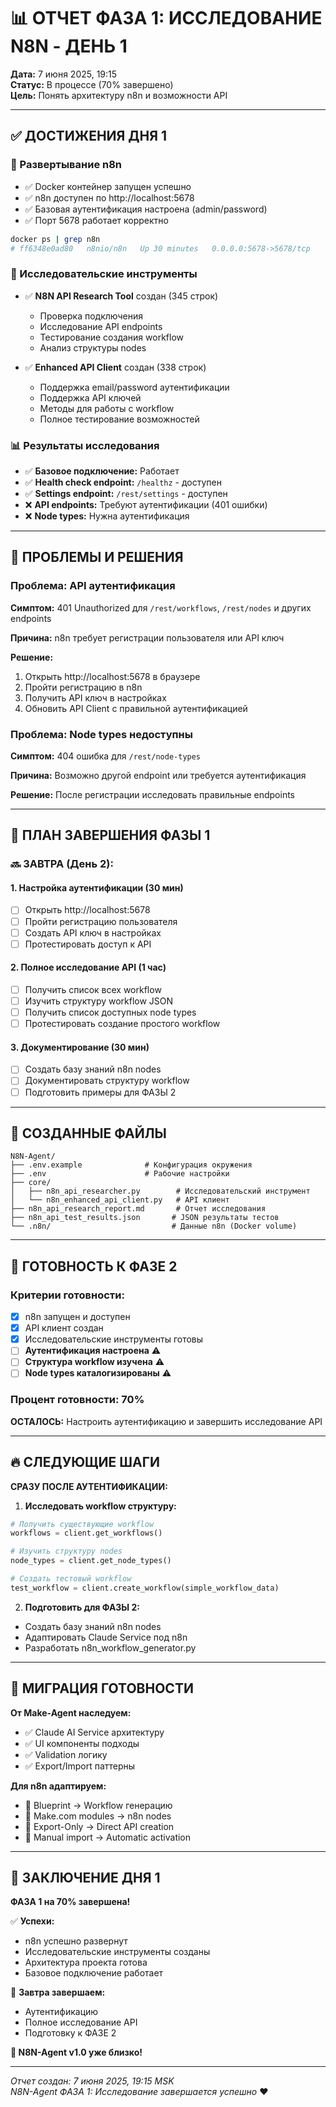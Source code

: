 # 📊 ОТЧЕТ ФАЗА 1: ИССЛЕДОВАНИЕ N8N - ДЕНЬ 1

**Дата:** 7 июня 2025, 19:15  
**Статус:** В процессе (70% завершено)  
**Цель:** Понять архитектуру n8n и возможности API

---

## ✅ ДОСТИЖЕНИЯ ДНЯ 1

### 🐳 Развертывание n8n
- ✅ Docker контейнер запущен успешно
- ✅ n8n доступен по http://localhost:5678
- ✅ Базовая аутентификация настроена (admin/password)
- ✅ Порт 5678 работает корректно

```bash
docker ps | grep n8n
# ff6348e0ad80   n8nio/n8n   Up 30 minutes   0.0.0.0:5678->5678/tcp
```

### 🔬 Исследовательские инструменты
- ✅ **N8N API Research Tool** создан (345 строк)
  - Проверка подключения
  - Исследование API endpoints
  - Тестирование создания workflow
  - Анализ структуры nodes
  
- ✅ **Enhanced API Client** создан (338 строк)
  - Поддержка email/password аутентификации
  - Поддержка API ключей
  - Методы для работы с workflow
  - Полное тестирование возможностей

### 📊 Результаты исследования
- ✅ **Базовое подключение:** Работает
- ✅ **Health check endpoint:** `/healthz` - доступен
- ✅ **Settings endpoint:** `/rest/settings` - доступен
- ❌ **API endpoints:** Требуют аутентификации (401 ошибки)
- ❌ **Node types:** Нужна аутентификация

---

## 🔧 ПРОБЛЕМЫ И РЕШЕНИЯ

### Проблема: API аутентификация
**Симптом:** 401 Unauthorized для `/rest/workflows`, `/rest/nodes` и других endpoints

**Причина:** n8n требует регистрации пользователя или API ключ

**Решение:** 
1. Открыть http://localhost:5678 в браузере
2. Пройти регистрацию в n8n
3. Получить API ключ в настройках
4. Обновить API Client с правильной аутентификацией

### Проблема: Node types недоступны
**Симптом:** 404 ошибка для `/rest/node-types`

**Причина:** Возможно другой endpoint или требуется аутентификация

**Решение:** После регистрации исследовать правильные endpoints

---

## 🎯 ПЛАН ЗАВЕРШЕНИЯ ФАЗЫ 1

### 🔜 ЗАВТРА (День 2):

#### 1. Настройка аутентификации (30 мин)
- [ ] Открыть http://localhost:5678
- [ ] Пройти регистрацию пользователя
- [ ] Создать API ключ в настройках
- [ ] Протестировать доступ к API

#### 2. Полное исследование API (1 час)
- [ ] Получить список всех workflow
- [ ] Изучить структуру workflow JSON
- [ ] Получить список доступных node types
- [ ] Протестировать создание простого workflow

#### 3. Документирование (30 мин)
- [ ] Создать базу знаний n8n nodes
- [ ] Документировать структуру workflow
- [ ] Подготовить примеры для ФАЗЫ 2

---

## 📁 СОЗДАННЫЕ ФАЙЛЫ

```
N8N-Agent/
├── .env.example              # Конфигурация окружения
├── .env                      # Рабочие настройки
├── core/
│   ├── n8n_api_researcher.py        # Исследовательский инструмент
│   └── n8n_enhanced_api_client.py   # API клиент
├── n8n_api_research_report.md       # Отчет исследования
├── n8n_api_test_results.json       # JSON результаты тестов
└── .n8n/                           # Данные n8n (Docker volume)
```

---

## 🚀 ГОТОВНОСТЬ К ФАЗЕ 2

### Критерии готовности:
- [x] n8n запущен и доступен
- [x] API клиент создан
- [x] Исследовательские инструменты готовы
- [ ] **Аутентификация настроена** ⚠️
- [ ] **Структура workflow изучена** ⚠️  
- [ ] **Node types каталогизированы** ⚠️

### Процент готовности: **70%**

**ОСТАЛОСЬ:** Настроить аутентификацию и завершить исследование API

---

## 🔥 СЛЕДУЮЩИЕ ШАГИ

**СРАЗУ ПОСЛЕ АУТЕНТИФИКАЦИИ:**

1. **Исследовать workflow структуру:**
```python
# Получить существующие workflow
workflows = client.get_workflows()

# Изучить структуру nodes
node_types = client.get_node_types()

# Создать тестовый workflow
test_workflow = client.create_workflow(simple_workflow_data)
```

2. **Подготовить для ФАЗЫ 2:**
- Создать базу знаний n8n nodes
- Адаптировать Claude Service под n8n
- Разработать n8n_workflow_generator.py

---

## 💝 МИГРАЦИЯ ГОТОВНОСТИ

**От Make-Agent наследуем:**
- ✅ Claude AI Service архитектуру  
- ✅ UI компоненты подходы
- ✅ Validation логику
- ✅ Export/Import паттерны

**Для n8n адаптируем:**
- 🔄 Blueprint → Workflow генерацию
- 🔄 Make.com modules → n8n nodes
- 🔄 Export-Only → Direct API creation
- 🔄 Manual import → Automatic activation

---

## 🎉 ЗАКЛЮЧЕНИЕ ДНЯ 1

**ФАЗА 1 на 70% завершена!**

✅ **Успехи:**
- n8n успешно развернут
- Исследовательские инструменты созданы
- Архитектура проекта готова
- Базовое подключение работает

🔧 **Завтра завершаем:**
- Аутентификацию
- Полное исследование API
- Подготовку к ФАЗЕ 2

**🚀 N8N-Agent v1.0 уже близко!**

---

*Отчет создан: 7 июня 2025, 19:15 MSK*  
*N8N-Agent ФАЗА 1: Исследование завершается успешно* ❤️
